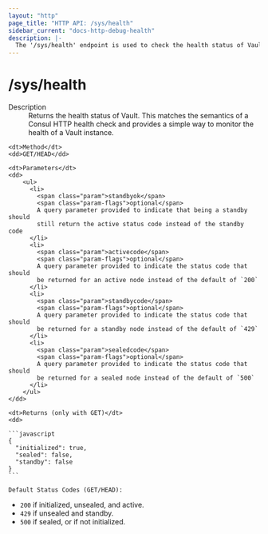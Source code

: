```yaml
---
layout: "http"
page_title: "HTTP API: /sys/health"
sidebar_current: "docs-http-debug-health"
description: |-
  The '/sys/health' endpoint is used to check the health status of Vault.
---
```


# /sys/health

<dl>
    <dt>Description</dt>
    <dd>
        Returns the health status of Vault. This matches the semantics of a
        Consul HTTP health check and provides a simple way to monitor the
        health of a Vault instance.
    </dd>

    <dt>Method</dt>
    <dd>GET/HEAD</dd>

    <dt>Parameters</dt>
    <dd>
        <ul>
          <li>
            <span class="param">standbyok</span>
            <span class="param-flags">optional</span>
            A query parameter provided to indicate that being a standby should
            still return the active status code instead of the standby code
          </li>
          <li>
            <span class="param">activecode</span>
            <span class="param-flags">optional</span>
            A query parameter provided to indicate the status code that should
            be returned for an active node instead of the default of `200`
          </li>
          <li>
            <span class="param">standbycode</span>
            <span class="param-flags">optional</span>
            A query parameter provided to indicate the status code that should
            be returned for a standby node instead of the default of `429`
          </li>
          <li>
            <span class="param">sealedcode</span>
            <span class="param-flags">optional</span>
            A query parameter provided to indicate the status code that should
            be returned for a sealed node instead of the default of `500`
          </li>
        </ul>
    </dd>

    <dt>Returns (only with GET)</dt>
    <dd>

    ```javascript
    {
      "initialized": true,
      "sealed": false,
      "standby": false
    }
    ```

    Default Status Codes (GET/HEAD):

 * `200` if initialized, unsealed, and active.
 * `429` if unsealed and standby.
 * `500` if sealed, or if not initialized.
	</dd>
</dl>
